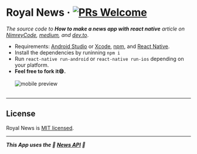 # Royal News &middot; [![PRs Welcome](https://img.shields.io/badge/PRs-welcome-brightgreen.svg)](https://github.com/msal4/royal_news/compare?expand=1)

*The source code to **How to make a news app with react native** article on [NimreyCode](https://code.nimrey.me/how-to-build-a-news-app-with-react-native/), [medium](https://medium.com/@msal/create-a-news-app-using-react-native-ced249263627), and [dev.to](https://dev.to/msal4/how-to-build-a-news-app-with-react-native-4ifd)*.

* Requirements: [Android Studio](https://developer.android.com/studio/) or [Xcode](https://developer.apple.com/xcode/), [npm](https://Nodejs.org), and [React Native](https://facebook.github.io/react-native/).<br />
* Install the dependencies by runinning ```npm i``` <br />
* Run `react-native run-android` or `react-native run-ios` depending on your platform.
* **Feel free to fork it😄.**<br /><br />
![mobile preview](https://cdn-images-1.medium.com/max/800/1*8ONZhhGqrQ6OCagY6ZHjbQ.jpeg)<br /><br />

---

## License

Royal News is [MIT licensed](./LICENSE).

---

***This App uses the 💙 [News API](https://newsapi.org) 💙***

